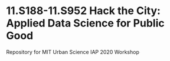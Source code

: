 # 11.S188-11.S952 Hack the City: Applied Data Science for Public Good
Repository for MIT Urban Science IAP 2020 Workshop
